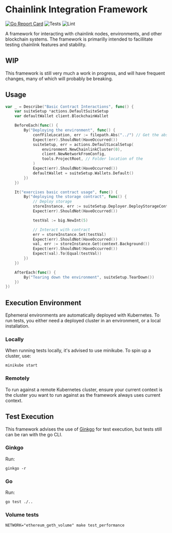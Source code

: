 # Chainlink Integration Framework

[![Go Report Card](https://goreportcard.com/badge/github.com/smartcontractkit/integrations-framework)](https://goreportcard.com/report/github.com/smartcontractkit/integrations-framework)
![Tests](https://github.com/smartcontractkit/integrations-framework/actions/workflows/test.yaml/badge.svg)
![Lint](https://github.com/smartcontractkit/integrations-framework/actions/workflows/lint.yaml/badge.svg)

A framework for interacting with chainlink nodes, environments, and other blockchain systems.
The framework is primarilly intended to facillitate testing chainlink features and stability.

## WIP

This framework is still very much a work in progress, and will have frequent changes, many of which will probably be
breaking.

## Usage

```go
var _ = Describe("Basic Contract Interactions", func() {
	var suiteSetup *actions.DefaultSuiteSetup
	var defaultWallet client.BlockchainWallet

	BeforeEach(func() {
		By("Deploying the environment", func() {
			confFileLocation, err := filepath.Abs("../") // Get the absolute path of the test suite's root directory
            Expect(err).ShouldNot(HaveOccurred())
			suiteSetup, err = actions.DefaultLocalSetup(
				environment.NewChainlinkCluster(0),
				client.NewNetworkFromConfig,
				tools.ProjectRoot, // Folder location of the
			)
			Expect(err).ShouldNot(HaveOccurred())
			defaultWallet = suiteSetup.Wallets.Default()
		})
	})

	It("exercises basic contract usage", func() {
		By("deploying the storage contract", func() {
			// Deploy storage
			storeInstance, err := suiteSetup.Deployer.DeployStorageContract(defaultWallet)
			Expect(err).ShouldNot(HaveOccurred())

			testVal := big.NewInt(5)

			// Interact with contract
			err = storeInstance.Set(testVal)
			Expect(err).ShouldNot(HaveOccurred())
			val, err := storeInstance.Get(context.Background())
			Expect(err).ShouldNot(HaveOccurred())
			Expect(val).To(Equal(testVal))
		})
    })

    AfterEach(func() {
		By("Tearing down the environment", suiteSetup.TearDown())
	})
})
```

## Execution Environment

Ephemeral environments are automatically deployed with Kubernetes. To run tests, you either need a deployed cluster 
in an environment, or a local installation.

### Locally

When running tests locally, it's advised to use minikube. To spin up a cluster, use:

```
minikube start
```

### Remotely

To run against a remote Kubernetes cluster, ensure your current context is the cluster you want to run against as the 
framework always uses current context.

## Test Execution

This framework advises the use of [Ginkgo](https://github.com/onsi/ginkgo) for test execution, but tests still can be 
ran with the go CLI.

### Ginkgo

Run:

```
ginkgo -r
```

### Go

Run:

```
go test ./..
```

### Volume tests
```
NETWORK="ethereum_geth_volume" make test_performance
```
